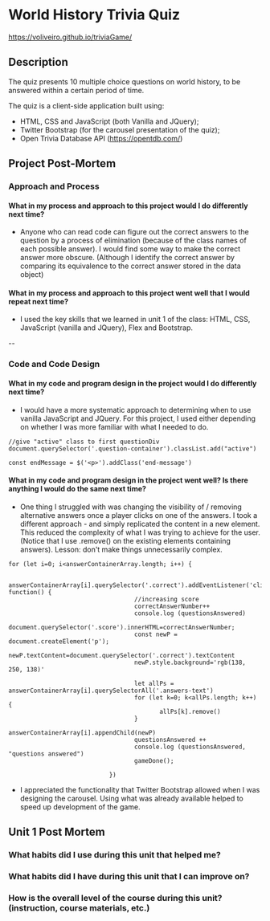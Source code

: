 # World History Trivia Quiz 
https://voliveiro.github.io/triviaGame/

## Description 
The quiz presents 10 multiple choice questions on world history, to be answered within a certain period of time. 

The quiz is a client-side application built using: 
- HTML, CSS and JavaScript (both Vanilla and JQuery); 
- Twitter Bootstrap (for the carousel presentation of the quiz); 
- Open Trivia Database API (https://opentdb.com/)

## Project Post-Mortem

### Approach and Process

#### What in my process and approach to this project would I do differently next time?

- Anyone who can read code can figure out the correct answers to the question by a process of elimination (because of the class names of each possible answer). I would find some way to make the correct answer more obscure. (Although I identify the correct answer by comparing its equivalence to the correct answer stored in the data object) 

#### What in my process and approach to this project went well that I would repeat next time?

- I used the key skills that we learned in unit 1 of the class: HTML, CSS, JavaScript (vanilla and JQuery), Flex and Bootstrap. 

--

### Code and Code Design

#### What in my code and program design in the project would I do differently next time?

- I would have a more systematic approach to determining when to use vanilla JavaScript and JQuery. For this project, I used either depending on whether I was more familiar with what I needed to do. 

```
//give "active" class to first questionDiv 
document.querySelector('.question-container').classList.add("active")
```

```
const endMessage = $('<p>').addClass('end-message')
```

#### What in my code and program design in the project went well? Is there anything I would do the same next time?

- One thing I struggled with was changing the visibility of / removing alternative answers once a player clicks on one of the answers. I took a different approach - and simply replicated the content in a new element. This reduced the complexity of what I was trying to achieve for the user.  (Notice that I use .remove() on the existing elements containing answers). Lesson: don't make things unnecessarily complex. 

```
for (let i=0; i<answerContainerArray.length; i++) { 
                     
                            answerContainerArray[i].querySelector('.correct').addEventListener('click', function() {
                                   //increasing score
                                   correctAnswerNumber++
                                   console.log (questionsAnswered)
                                   document.querySelector('.score').innerHTML=correctAnswerNumber; 
                                   const newP = document.createElement('p'); 
                                   newP.textContent=document.querySelector('.correct').textContent
                                   newP.style.background='rgb(138, 250, 138)'
                                   
                                   let allPs = answerContainerArray[i].querySelectorAll('.answers-text')
                                   for (let k=0; k<allPs.length; k++) {
                                          allPs[k].remove()
                                   }
                                   answerContainerArray[i].appendChild(newP)
                                   questionsAnswered ++
                                   console.log (questionsAnswered, "questions answered")
                                   gameDone(); 

                            })
```
- I appreciated the functionality that Twitter Bootstrap allowed when I was designing the carousel. Using what was already available helped to speed up development of the game. 


 
## Unit 1 Post Mortem

### What habits did I use during this unit that helped me?

### What habits did I have during this unit that I can improve on?

### How is the overall level of the course during this unit? (instruction, course materials, etc.)